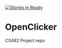 [![Stories in Ready](https://badge.waffle.io/mitchell44/OpenClicker.png?label=ready&title=Ready)](https://waffle.io/mitchell44/OpenClicker)
# OpenClicker
CS482 Project repo
